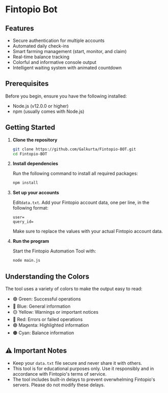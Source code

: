 # Fintopio Bot

## Features

- Secure authentication for multiple accounts
- Automated daily check-ins
- Smart farming management (start, monitor, and claim)
- Real-time balance tracking
- Colorful and informative console output
- Intelligent waiting system with animated countdown

## Prerequisites

Before you begin, ensure you have the following installed:

- Node.js (v12.0.0 or higher)
- npm (usually comes with Node.js)

## Getting Started

1. **Clone the repository**

   ```bash
   git clone https://github.com/Galkurta/Fintopio-BOT.git
   cd Fintopio-BOT
   ```

2. **Install dependencies**

   Run the following command to install all required packages:

   ```bash
   npm install
   ```

3. **Set up your accounts**

   Edit`data.txt`. Add your Fintopio account data, one per line, in the following format:

   ```
   user=
   query_id=
   ```

   Make sure to replace the values with your actual Fintopio account data.

4. **Run the program**

   Start the Fintopio Automation Tool with:

   ```bash
   node main.js
   ```

## Understanding the Colors

The tool uses a variety of colors to make the output easy to read:

- 🟢 Green: Successful operations
- 🔵 Blue: General information
- 🟡 Yellow: Warnings or important notices
- 🔴 Red: Errors or failed operations
- 🟣 Magenta: Highlighted information
- 🟠 Cyan: Balance information

## ⚠️ Important Notes

- Keep your `data.txt` file secure and never share it with others.
- This tool is for educational purposes only. Use it responsibly and in accordance with Fintopio's terms of service.
- The tool includes built-in delays to prevent overwhelming Fintopio's servers. Please do not modify these delays.
